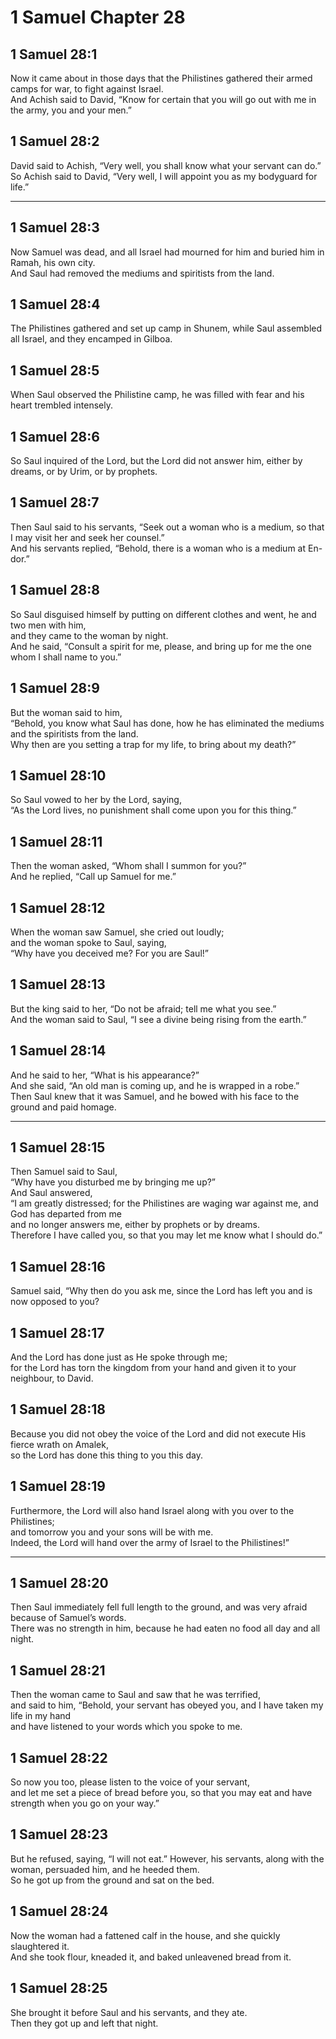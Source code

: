 # 1 Samuel Chapter 28

## 1 Samuel 28:1

Now it came about in those days that the Philistines gathered their armed camps for war, to fight against Israel.  
And Achish said to David, “Know for certain that you will go out with me in the army, you and your men.”

## 1 Samuel 28:2

David said to Achish, “Very well, you shall know what your servant can do.”  
So Achish said to David, “Very well, I will appoint you as my bodyguard for life.”

---

## 1 Samuel 28:3

Now Samuel was dead, and all Israel had mourned for him and buried him in Ramah, his own city.  
And Saul had removed the mediums and spiritists from the land.

## 1 Samuel 28:4

The Philistines gathered and set up camp in Shunem, while Saul assembled all Israel, and they encamped in Gilboa.

## 1 Samuel 28:5

When Saul observed the Philistine camp, he was filled with fear and his heart trembled intensely.

## 1 Samuel 28:6

So Saul inquired of the Lord, but the Lord did not answer him, either by dreams, or by Urim, or by prophets.

## 1 Samuel 28:7

Then Saul said to his servants, “Seek out a woman who is a medium, so that I may visit her and seek her counsel.”  
And his servants replied, “Behold, there is a woman who is a medium at En-dor.”

## 1 Samuel 28:8

So Saul disguised himself by putting on different clothes and went, he and two men with him,  
and they came to the woman by night.  
And he said, “Consult a spirit for me, please, and bring up for me the one whom I shall name to you.”

## 1 Samuel 28:9

But the woman said to him,  
“Behold, you know what Saul has done, how he has eliminated the mediums and the spiritists from the land.  
Why then are you setting a trap for my life, to bring about my death?”

## 1 Samuel 28:10

So Saul vowed to her by the Lord, saying,  
“As the Lord lives, no punishment shall come upon you for this thing.”

## 1 Samuel 28:11

Then the woman asked, “Whom shall I summon for you?”  
And he replied, “Call up Samuel for me.”

## 1 Samuel 28:12

When the woman saw Samuel, she cried out loudly;  
and the woman spoke to Saul, saying,  
“Why have you deceived me? For you are Saul!”

## 1 Samuel 28:13

But the king said to her, “Do not be afraid; tell me what you see.”  
And the woman said to Saul, “I see a divine being rising from the earth.”

## 1 Samuel 28:14

And he said to her, “What is his appearance?”  
And she said, “An old man is coming up, and he is wrapped in a robe.”  
Then Saul knew that it was Samuel, and he bowed with his face to the ground and paid homage.

---

## 1 Samuel 28:15

Then Samuel said to Saul,  
“Why have you disturbed me by bringing me up?”  
And Saul answered,  
“I am greatly distressed; for the Philistines are waging war against me, and God has departed from me  
and no longer answers me, either by prophets or by dreams.  
Therefore I have called you, so that you may let me know what I should do.”

## 1 Samuel 28:16

Samuel said, “Why then do you ask me, since the Lord has left you and is now opposed to you?

## 1 Samuel 28:17

And the Lord has done just as He spoke through me;  
for the Lord has torn the kingdom from your hand and given it to your neighbour, to David.

## 1 Samuel 28:18

Because you did not obey the voice of the Lord and did not execute His fierce wrath on Amalek,  
so the Lord has done this thing to you this day.

## 1 Samuel 28:19

Furthermore, the Lord will also hand Israel along with you over to the Philistines;  
and tomorrow you and your sons will be with me.  
Indeed, the Lord will hand over the army of Israel to the Philistines!”

---

## 1 Samuel 28:20

Then Saul immediately fell full length to the ground, and was very afraid because of Samuel’s words.  
There was no strength in him, because he had eaten no food all day and all night.

## 1 Samuel 28:21

Then the woman came to Saul and saw that he was terrified,  
and said to him, “Behold, your servant has obeyed you, and I have taken my life in my hand  
and have listened to your words which you spoke to me.

## 1 Samuel 28:22

So now you too, please listen to the voice of your servant,  
and let me set a piece of bread before you, so that you may eat and have strength when you go on your way.”

## 1 Samuel 28:23

But he refused, saying, “I will not eat.” However, his servants, along with the woman, persuaded him, and he heeded them.  
So he got up from the ground and sat on the bed.

## 1 Samuel 28:24

Now the woman had a fattened calf in the house, and she quickly slaughtered it.  
And she took flour, kneaded it, and baked unleavened bread from it.

## 1 Samuel 28:25

She brought it before Saul and his servants, and they ate.  
Then they got up and left that night.
